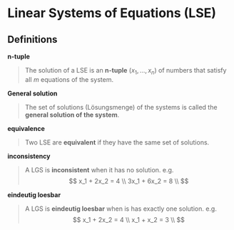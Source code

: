 # Linear Systems of Equations (LSE)

## Definitions

**n-tuple**
> The solution of a LSE is an **n-tuple** $(x_1, ..., x_n)$
> of numbers that satisfy all $m$ equations of the system.

**General solution**
> The set of solutions (Lösungsmenge) of the systems is called the **general solution of the system**.

**equivalence**
> Two LSE are **equivalent** if they have the same set of solutions.

**inconsistency**
> A LGS is **inconsistent** when it has no solution.
e.g.
$$
x_1 + 2x_2 = 4 \\
3x_1 + 6x_2 = 8 \\
$$

**eindeutig loesbar**
> A LGS is **eindeutig loesbar** when is has exactly one solution.
e.g.
$$
x_1 + 2x_2 = 4 \\
x_1 + x_2 = 3 \\
$$

